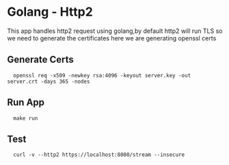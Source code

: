 # Golang - Http2

This app handles http2 request using golang,by default http2 will run TLS so we need to generate the certificates
here we are generating openssl certs

## Generate Certs
```text
  openssl req -x509 -newkey rsa:4096 -keyout server.key -out server.crt -days 365 -nodes
```

## Run App
```text
  make run
```

## Test

```text
  curl -v --http2 https://localhost:8080/stream --insecure
```